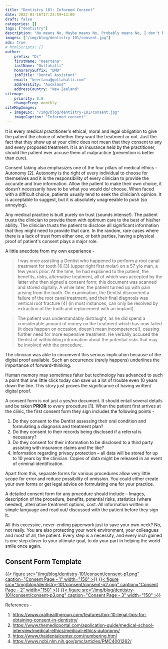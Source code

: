 ```yaml
---
title: "Dentistry 101: Informed Consent"
date: 2022-01-16T17:23:59+13:00
draft: false
categories: []
tags: ["dentistry"]
description: "No means No, Maybe means No, Probably means No, I don't know means No. Only Yes means Yes!"
images: ["/img/blog/dentistry-101/consent.jpg"]
ads: true
# htmlScripts: []
author:
    prefix: "Dr"
    firstName: "Keertana"
    lastName: "Gollahalli"
    honorarySuffix: "DMD"
    jobTitle: "Dental Assistant"
    email: "keertana@gollahalli.com"
    addressCity: "Auckland"
    addressCountry: "New Zealand"
sitemap:
    priority: 0.8
    changeFreq: monthly
siteMapImages:
  - imageLoc: "/img/blog/dentistry-101/consent.jpg"
    imageCaption: "Informed consent"
---
```


It is every medical practitioner's ethical, moral and legal obligation to give the patient the choice of whether they want the treatment or not. Just the fact that they show up at your clinic does not mean that they consent to any and every proposed treatment. It is an insurance held by the practitioner, should the patient ever accuse them of malpractice (prevention is better than cure). 

Consent taking also emphasizes one of the four pillars of medical ethics - Autonomy [2]. Autonomy is the right of every individual to choose for themselves and it is the responsibility of every clinician to provide the accurate and true information. Allow the patient to make their own choice, it doesn’t necessarily have to be what you would do/ choose. When faced with a difficult choice, patients usually tend to seek the clinician’s opinion. It is acceptable to suggest, but it is absolutely unagreeable to push (so annoying). 

Any medical practice is built purely on trust (sounds intense!). The patient trusts the clinician to provide them with optimum care to the best of his/her ability. The clinician trusts the patient to disclose all significant information that they might need to provide that care. In the random, rare cases where there is a lack of trust from either one, or both parties, having a physical proof of patient's consent plays a major role. 

A little anecdote from my own experience -

> I was once assisting a Dentist who happened to perform a root canal treatment for tooth 16 [3] (upper right first molar) on a 57 y/o man, a few years prior. At the time, he had explained to the patient, the benefits, risks, alternative treatment, all of which was accepted by the latter who then signed a consent form; this document was scanned and stored digitally. A while later, the patient turned up with pain arising from the tooth. On examination, the Dentist discovered a failure of the root canal treatment, and their final diagnosis was vertical root fracture [4] (in most instances, can only be resolved by extraction of the tooth and replacement with an implant).

> The patient was understandably distraught, as he did spend a considerable amount of money on the treatment which has now failed (it does happen on occasion, doesn’t mean incompetence!), causing further need for more expensive treatment. He verbally accused the Dentist of withholding information about the potential risks that may be involved with the procedure.

The clinician was able to circumvent this serious implication because of the digital proof available. Such an occurrence (rarely happens) underlines the importance of forward-thinking. 

Human memory may sometimes falter but technology has advanced to such a point that one little click today can save us a lot of trouble even 10 years down the line. This story just proves the significance of having written/ digital proof. 

A consent form is not just a yes/no document. It should entail several details and be taken **PRIOR** to every procedure [1]. When the patient first arrives at the clinic, the first consent form they sign includes the following points - 

1. Do they consent to the Dentist assessing their oral condition and formulating a diagnosis and treatment plan? 
2. Do they consent to their records being disclosed if a referral is necessary? 
3. Do they consent for their information to be disclosed to a third party assisting with insurance claims and the like?
4. Information regarding privacy protection – all data will be stored for up to 10 years by the clinician. Copies of data might be released in an event of criminal identification. 

Apart from this, separate forms for various procedures allow very little scope for error and reduce possibility of omission. You could either create your own forms or get legal advice on formulating one for your practice.

A detailed consent form for any procedure should include – Images, description of the procedure, benefits, potential risks, statistics (where needed), alternative treatment options, cost. All information written in simple language and read out/ discussed with the patient before they sign it. 

All this excessive, never-ending paperwork just to save your own neck? No, not really. You are also protecting your work environment, your colleagues and most of all, the patient. Every step is a necessity, and every inch gained is one step closer to your ultimate goal, to do your part in helping the world smile once again. 

## Consent Form Template

[{{< figure src="/img/blog/dentistry-101/consent/consent-p1.png" caption="Consent Page - 1" width="150" >}}](/img/blog/dentistry-101/consent/consent-p1.png)
[{{< figure src="/img/blog/dentistry-101/consent/consent-p2.png" caption="Consent Page - 2" width="150" >}}](/img/blog/dentistry-101/consent/consent-p2.png)
[{{< figure src="/img/blog/dentistry-101/consent/consent-p3.png" caption="Consent Page - 3" width="150" >}}](/img/blog/dentistry-101/consent/consent-p3.png)

References - 

1. https://www.oralhealthgroup.com/features/top-10-legal-tips-for-obtaining-consent-in-dentistry/
2. https://www.themedicportal.com/application-guide/medical-school-interview/medical-ethics/medical-ethics-autonomy/
3. https://www.thaidentalcenter.com/numbering.html
4. https://www.ncbi.nlm.nih.gov/pmc/articles/PMC4001262/
